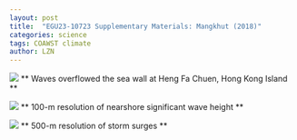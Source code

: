 ```yaml
---
layout: post
title:  "EGU23-10723 Supplementary Materials: Mangkhut (2018)"
categories: science 
tags: COAWST climate
author: LZN
---
```


![](https://github.com/lzhenn/lzhenn.github.io/blob/master/uploads/2023/HengFaChuen.gif?raw=true)
** Waves overflowed the sea wall at Heng Fa Chuen, Hong Kong Island **

![](https://github.com/lzhenn/lzhenn.github.io/blob/master/uploads/2023/100m_Wave.gif?raw=true)
** 100-m resolution of nearshore significant wave height **

![](https://github.com/lzhenn/lzhenn.github.io/blob/master/uploads/2023/500m_Surge.gif?raw=true)
** 500-m resolution of storm surges **
